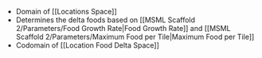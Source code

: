 - Domain of [[Locations Space]]
- Determines the delta foods based on  [[MSML Scaffold 2/Parameters/Food Growth Rate|Food Growth Rate]] and [[MSML Scaffold 2/Parameters/Maximum Food per Tile|Maximum Food per Tile]]
- Codomain of [[Location Food Delta Space]]
